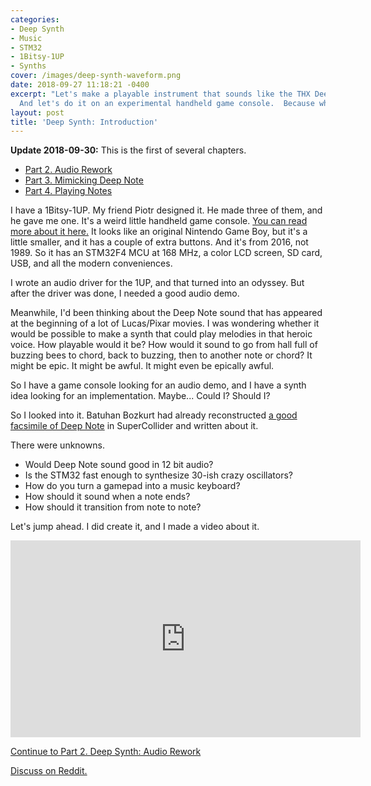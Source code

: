 ```yaml
---
categories:
- Deep Synth
- Music
- STM32
- 1Bitsy-1UP
- Synths
cover: /images/deep-synth-waveform.png
date: 2018-09-27 11:18:21 -0400
excerpt: "Let's make a playable instrument that sounds like the THX Deep Note.
  And let's do it on an experimental handheld game console.  Because why not?"
layout: post
title: 'Deep Synth: Introduction'
---
```


**Update 2018-09-30:**
This is the first of several chapters.
 * [Part 2.  Audio Rework](/2018/09/29/deep-synth-audio-rework)
 * [Part 3.  Mimicking Deep Note](/2018/10/02/deep-synth-mimicking-deep-note)
 * [Part 4.  Playing Notes](/2018/10/04/deep-synth-playing-notes)

I have a 1Bitsy-1UP.  My friend Piotr designed it.  He made three of
them, and he gave me one.  It's a weird little handheld game console.
[You can read more about it here.](https://hackaday.io/project/25632-1bitsy-1up)
It looks like an original Nintendo Game Boy, but it's a little smaller,
and it has a couple of extra buttons.  And it's from 2016, not 1989.
So it has an STM32F4 MCU at 168 MHz, a color LCD screen, SD
card, USB, and all the modern conveniences.

I wrote an audio driver for the 1UP, and that turned into an odyssey.
But after the driver was done, I needed a good audio demo.

Meanwhile, I'd been thinking about the Deep Note sound that has
appeared at the beginning of a lot of Lucas/Pixar movies.  I was
wondering whether it would be possible to make a synth that could play
melodies in that heroic voice.  How playable would it be?  How would
it sound to go from hall full of buzzing bees to chord, back to
buzzing, then to another note or chord?  It might be epic.  It
might be awful.  It might even be epically awful.

So I have a game console looking for an audio demo, and I have
a synth idea looking for an implementation.  Maybe...  Could I?
Should I?

So I looked into it.  Batuhan Bozkurt had already reconstructed
[a good facsimile of Deep Note](http://earslap.com/article/recreating-the-thx-deep-note.html)
in SuperCollider and written about it.

There were unknowns.

- Would Deep Note sound good in 12 bit audio?
- Is the STM32 fast enough to synthesize 30-ish crazy oscillators?
- How do you turn a gamepad into a music keyboard?
- How should it sound when a note ends?
- How should it transition from note to note?

Let's jump ahead.  I did create it, and I made a video about it.

<iframe width="560" height="315"
src="https://www.youtube.com/embed/wK5Sz6IzRqE" frameborder="0"
allowfullscreen></iframe>
<br>

[Continue to Part 2.  Deep Synth: Audio Rework](/2018/09/29/deep-synth-audio-rework)


[Discuss on Reddit.](https://www.reddit.com/r/synthdiy/comments/9je1ka/i_made_the_thx_deep_note_into_a_playable/?st=jmkrby3l&sh=715c3d55)

